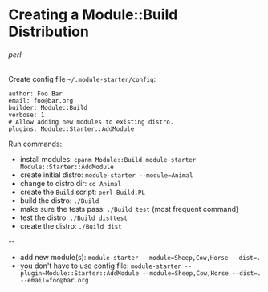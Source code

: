 # Creating a Module::Build Distribution
###### perl

Create config file `~/.module-starter/config`:

    author: Foo Bar
    email: foo@bar.org
    builder: Module::Build
    verbose: 1
    # Allow adding new modules to existing distro.
    plugins: Module::Starter::AddModule
    
Run commands:

* install modules: `cpanm Module::Build module-starter Module::Starter::AddModule`
* create initial distro: `module-starter --module=Animal`
* change to distro dir: `cd Animal`
* create the `Build` script: `perl Build.PL`
* build the distro: `./Build`
* make sure the tests pass: `./Build test` (most frequent command)
* test the distro: `./Build disttest`
* create the distro: `./Build dist`

-- 

* add new module(s): `module-starter --module=Sheep,Cow,Horse --dist=.`
* you don't have to use config file: `module-starter --plugin=Module::Starter::AddModule --module=Sheep,Cow,Horse --dist=. --email=foo@bar.org`
